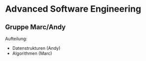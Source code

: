 # Advanced Software Engineering

## Gruppe Marc/Andy

Aufteilung:

- Datenstrukturen (Andy)
- Algorithmen (Marc)